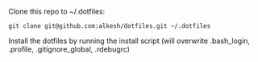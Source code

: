 Clone this repo to ~/.dotfiles:

    git clone git@github.com:alkesh/dotfiles.git ~/.dotfiles

Install the dotfiles by running the install script
(will overwrite .bash_login, .profile, .gitignore_global, .rdebugrc)

